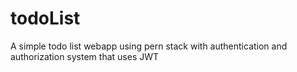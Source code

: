 # todoList

A simple todo list webapp using pern stack with authentication and authorization system that uses JWT
